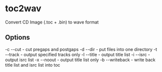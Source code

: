 # toc2wav

Convert CD Image (.toc + .bin) to wave format

## Options
  -c --cut       - cut pregaps and postgaps
  -d --dir       - put files into one directory
  -t --track     - output specified tracks only
  -l --title     - output title list
  -i --isrc      - output isrc list
  -x --noout     - output title list only
  -b --writeback - write back title list and isrc list into toc

